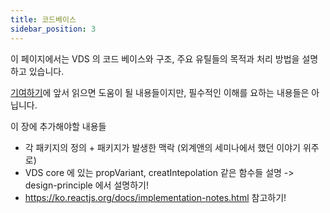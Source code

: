 ```yaml
---
title: 코드베이스
sidebar_position: 3
---
```



이 페이지에서는 VDS 의 코드 베이스와 구조, 주요 유틸들의 목적과 처리 방법을 설명하고 있습니다.

[기여하기](./how-to-contribute.md)에 앞서 읽으면 도움이 될 내용들이지만, 필수적인 이해를 요하는 내용들은 아닙니다.




이 장에 추가해야할 내용들
- 각 패키지의 정의 + 패키지가 발생한 맥락 (외계앤의 세미나에서 했던 이야기 위주로)
- VDS core 에 있는 propVariant, creatIntepolation 같은 함수들 설명 -> design-principle 에서 설명하기!
- https://ko.reactjs.org/docs/implementation-notes.html 참고하기!